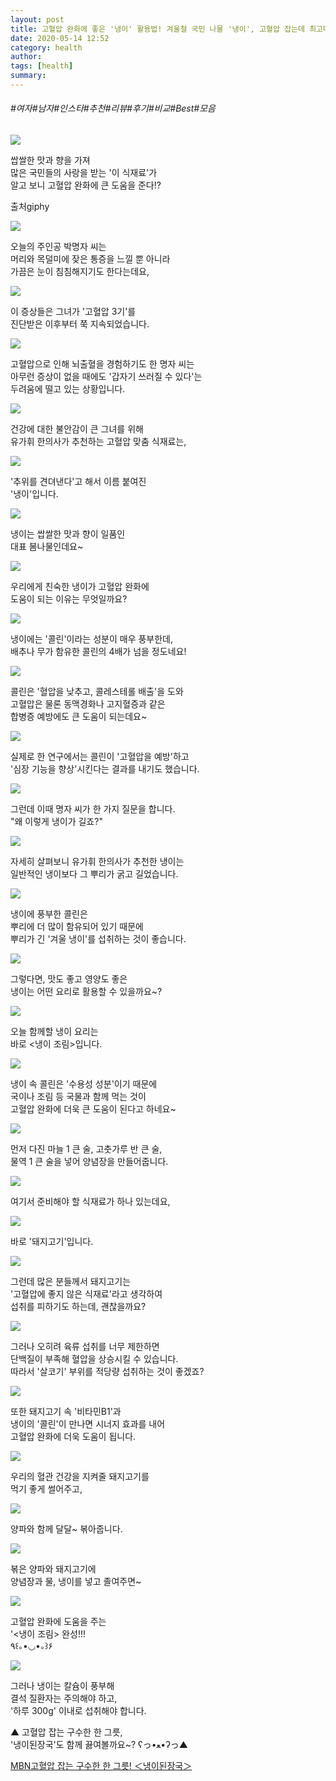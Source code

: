 ```yaml
---
layout: post
title: 고혈압 완화에 좋은 '냉이' 활용법! 겨울철 국민 나물 '냉이', 고혈압 잡는데 최고다!?
date: 2020-05-14 12:52
category: health
author: 
tags: [health]
summary: 
---
```


###### #여자#남자#인스타#추천#리뷰#후기#비교#Best#모음

  
![](https://t1.daumcdn.net/liveboard/mboon/b79a811efff94295ba2b8c4c43cc0eb8.gif)

쌉쌀한 맛과 향을 가져  
많은 국민들의 사랑을 받는 '이 식재료'가  
알고 보니 고혈압 완화에 큰 도움을 준다!?  

출처giphy

![](https://img1.daumcdn.net/thumb/R720x0/?fname=https%3A%2F%2Ft1.daumcdn.net%2Fliveboard%2Fmboon%2F909b916387a04a858678a03b5c53d138.JPG)

오늘의 주인공 박명자 씨는  
머리와 목덜미에 잦은 통증을 느낄 뿐 아니라  
가끔은 눈이 침침해지기도 한다는데요,  

![](https://img1.daumcdn.net/thumb/R720x0/?fname=https%3A%2F%2Ft1.daumcdn.net%2Fliveboard%2Fmboon%2F200ed2c4b65e40aab67f4533d15bd682.png)

이 증상들은 그녀가 '고혈압 3기'를  
진단받은 이후부터 쭉 지속되었습니다.  

![](https://img1.daumcdn.net/thumb/R720x0/?fname=https%3A%2F%2Ft1.daumcdn.net%2Fliveboard%2Fmboon%2F5bc2bd9670264a7591c75be2feccfdc2.JPG)

고혈압으로 인해 뇌출혈을 경험하기도 한 명자 씨는  
아무런 증상이 없을 때에도 '갑자기 쓰러질 수 있다'는  
두려움에 떨고 있는 상황입니다.  

![](https://img1.daumcdn.net/thumb/R720x0/?fname=https%3A%2F%2Ft1.daumcdn.net%2Fliveboard%2Fmboon%2F9c28e62258314daaad5d802fa0bfbaca.png)

건강에 대한 불안감이 큰 그녀를 위해  
유가휘 한의사가 추천하는 고혈압 맞춤 식재료는,  

![](https://t1.daumcdn.net/liveboard/mboon/ddd253dd99a94cb3af26589dbbe1205a.gif)

'추위를 견뎌낸다'고 해서 이름 붙여진  
'냉이'입니다.  

![](https://img1.daumcdn.net/thumb/R720x0/?fname=https%3A%2F%2Ft1.daumcdn.net%2Fliveboard%2Fmboon%2F239342c11a6e4b59aebde4ba58498243.png)

냉이는 쌉쌀한 맛과 향이 일품인  
대표 봄나물인데요~  

![](https://img1.daumcdn.net/thumb/R720x0/?fname=https%3A%2F%2Ft1.daumcdn.net%2Fliveboard%2Fmboon%2F8985ac0eb80f4cf98188871456e4fb05.png)

우리에게 친숙한 냉이가 고혈압 완화에  
도움이 되는 이유는 무엇일까요?  

![](https://img1.daumcdn.net/thumb/R720x0/?fname=https%3A%2F%2Ft1.daumcdn.net%2Fliveboard%2Fmboon%2Fb0624cc38d4b4c7b93482e1cb47a194e.png)

냉이에는 '콜린'이라는 성분이 매우 풍부한데,  
배추나 무가 함유한 콜린의 4배가 넘을 정도네요!  

![](https://img1.daumcdn.net/thumb/R720x0/?fname=https%3A%2F%2Ft1.daumcdn.net%2Fliveboard%2Fmboon%2Fca6e8d8090154bd38d32c3c16a18cf18.JPG)

콜린은 '혈압을 낮추고, 콜레스테롤 배출'을 도와  
고혈압은 물론 동맥경화나 고지혈증과 같은  
합병증 예방에도 큰 도움이 되는데요~  

![](https://img1.daumcdn.net/thumb/R720x0/?fname=https%3A%2F%2Ft1.daumcdn.net%2Fliveboard%2Fmboon%2F09ffb97ee7c84539ba267bc9fe92a8ce.png)

실제로 한 연구에서는 콜린이 '고혈압을 예방'하고  
'심장 기능을 향상'시킨다는 결과를 내기도 했습니다.  

![](https://img1.daumcdn.net/thumb/R720x0/?fname=https%3A%2F%2Ft1.daumcdn.net%2Fliveboard%2Fmboon%2F92dd3c7a60a14695b88c6eed61856e05.png)

그런데 이때 명자 씨가 한 가지 질문을 합니다.  
"왜 이렇게 냉이가 길죠?"  

![](https://img1.daumcdn.net/thumb/R720x0/?fname=https%3A%2F%2Ft1.daumcdn.net%2Fliveboard%2Fmboon%2Ffd818d8d07b44d11b893e2cbc6b6f5a2.png)

자세히 살펴보니 유가휘 한의사가 추천한 냉이는  
일반적인 냉이보다 그 뿌리가 굵고 길었습니다.  

![](https://img1.daumcdn.net/thumb/R720x0/?fname=https%3A%2F%2Ft1.daumcdn.net%2Fliveboard%2Fmboon%2F840d579c55ac4853be3c9ec42a887ca9.JPG)

냉이에 풍부한 콜린은  
뿌리에 더 많이 함유되어 있기 때문에  
뿌리가 긴 '겨울 냉이'를 섭취하는 것이 좋습니다.  

![](https://img1.daumcdn.net/thumb/R720x0/?fname=https%3A%2F%2Ft1.daumcdn.net%2Fliveboard%2Fmboon%2F29a73155cd374304b7d660ec06746977.png)

그렇다면, 맛도 좋고 영양도 좋은  
냉이는 어떤 요리로 활용할 수 있을까요~?  

![](https://img1.daumcdn.net/thumb/R720x0/?fname=https%3A%2F%2Ft1.daumcdn.net%2Fliveboard%2Fmboon%2F606356d1c9274189b74fec522039a3bf.png)

오늘 함께할 냉이 요리는  
바로 <냉이 조림>입니다.  

![](https://img1.daumcdn.net/thumb/R720x0/?fname=https%3A%2F%2Ft1.daumcdn.net%2Fliveboard%2Fmboon%2F793b6a42e65c47cca4677f273fbb49c4.JPG)

냉이 속 콜린은 '수용성 성분'이기 때문에  
국이나 조림 등 국물과 함께 먹는 것이  
고혈압 완화에 더욱 큰 도움이 된다고 하네요~  

![](https://img1.daumcdn.net/thumb/R720x0/?fname=https%3A%2F%2Ft1.daumcdn.net%2Fliveboard%2Fmboon%2Fdfd578227e4849fda0e75746f5ffeafd.png)

먼저 다진 마늘 1 큰 술, 고춧가루 반 큰 술,  
물역 1 큰 술을 넣어 양념장을 만들어줍니다.  

![](https://img1.daumcdn.net/thumb/R720x0/?fname=https%3A%2F%2Ft1.daumcdn.net%2Fliveboard%2Fmboon%2F232b422effc3449fb25002a6e5a36775.png)

여기서 준비해야 할 식재료가 하나 있는데요,  

![](https://img1.daumcdn.net/thumb/R720x0/?fname=https%3A%2F%2Ft1.daumcdn.net%2Fliveboard%2Fmboon%2F1bbfa0068b7b41fba49c7665547fc935.png)

바로 '돼지고기'입니다.  

![](https://img1.daumcdn.net/thumb/R720x0/?fname=https%3A%2F%2Ft1.daumcdn.net%2Fliveboard%2Fmboon%2Fc689bbfd8da84548b3e1d2135339a3c8.png)

그런데 많은 분들께서 돼지고기는  
'고혈압에 좋지 않은 식재료'라고 생각하여  
섭취를 피하기도 하는데, 괜찮을까요?  

![](https://img1.daumcdn.net/thumb/R720x0/?fname=https%3A%2F%2Ft1.daumcdn.net%2Fliveboard%2Fmboon%2F8b59028073eb487ebcfd7135aa71d0eb.JPG)

그러나 오히려 육류 섭취를 너무 제한하면  
단백질이 부족해 혈압을 상승시킬 수 있습니다.  
따라서 '살코기' 부위를 적당량 섭취하는 것이 좋겠죠?  

![](https://img1.daumcdn.net/thumb/R720x0/?fname=https%3A%2F%2Ft1.daumcdn.net%2Fliveboard%2Fmboon%2Fcb1643cb9fb24fc59c81a8f333f2c479.png)

또한 돼지고기 속 '비타민B1'과  
냉이의 '콜린'이 만나면 시너지 효과를 내어  
고혈압 완화에 더욱 도움이 됩니다.  

![](https://t1.daumcdn.net/liveboard/mboon/f203972e9c25467e805b036452d70526.gif)

우리의 혈관 건강을 지켜줄 돼지고기를  
먹기 좋게 썰어주고,  

![](https://t1.daumcdn.net/liveboard/mboon/755b7ddfa1234619a49f1687f357f288.gif)

양파와 함께 달달~ 볶아줍니다.  

![](https://img1.daumcdn.net/thumb/R720x0/?fname=https%3A%2F%2Ft1.daumcdn.net%2Fliveboard%2Fmboon%2F3094aaed61df4bd59ffb4e9b13ba2b4e.png)

볶은 양파와 돼지고기에  
양념장과 물, 냉이를 넣고 졸여주면~  

![](https://img1.daumcdn.net/thumb/R720x0/?fname=https%3A%2F%2Ft1.daumcdn.net%2Fliveboard%2Fmboon%2F81e45e483f3842f0943a8991fc4b6ecc.png)

고혈압 완화에 도움을 주는  
'<냉이 조림> 완성!!!  
٩꒰｡•◡•｡꒱۶  

![](https://img1.daumcdn.net/thumb/R720x0/?fname=https%3A%2F%2Ft1.daumcdn.net%2Fliveboard%2Fmboon%2F53dc6d0f4876496ba981dfefeb4f4eff.png)

그러나 냉이는 칼슘이 풍부해  
결석 질환자는 주의해야 하고,  
'하루 300g' 이내로 섭취해야 합니다.  

▲ 고혈압 잡는 구수한 한 그릇,  
'냉이된장국'도 함께 끓여볼까요~? ʕっ•ﻌ•ʔっ▲  

[MBN고혈압 잡는 구수한 한 그릇! ＜냉이된장국＞](http://tv.kakao.com/v/sb6766Ym6NNmV8olr6bYNbI)